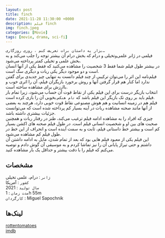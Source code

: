 ```yaml
---
layout: post
title: finch
date: 2021-11-28 11:30:00 +0000
description: فیلم finch
img: finch.jpeg
categories: [Movie]
tags: [movie, drama, sci-fi]
---
```


`بزار یه داستان برات تعریف کنم ، روزی روزگاری…`  
فیلمی در ژانر علمی‌و‌تخیلی و درام که بخش درام آن بیشتر توجه را جلب می‌کند و به بخش علمی و تخیلی کمتر پرداخته می‌شود.  
در بیشتر طول فیلم شما فقط 3 شخصیت را مشاهده می‌کنید که فقط یکی از آنها انسان است و دو موجود دیگر یکی ربات و دیگری سگ است.  
فیلم‌نامه این اثر را می‌توان ترکیبی از چند فیلم دانست به تنهایی چیز جدیدی برای گفتن ندارد اما کنار هم قرار گرفتن آنها و روش برخورد بازیگران فیلم، آن را اثری خوب و باارزش برای مشاهده ساخته است.  
انتخاب بازیگر درست برای این فیلم یکی از نقاط قوت آن حساب می‌شود، زیرا تمام بار فیلم باید بر روی تک بازیگر این فیلم باشد که `تام هنکس` بخوبی آن را بازی کرده است.  
فیلم هم در زمینه انسانیت و هم هوش مصنوعی نقاط قوت خوبی دارد، هرچند به بعضی از آنها مانند صحنه مشاهده ربات در آینه بسیار کم پرداخته شده است که می‌توانست جزئیات بیشتری داشته باشد.  
چیزی که افراد را به مشاهده ادامه فیلم ترغیب می‌کند، طنز در رفتار ربات و همچنین صحبت های بین او و شخصیت انسانی فیلم است. در طول فیلم صحنه های اکشن بسیار کم است و بیشتر خط داستانی فیلم، ثابت و به سمت آینده است و انحراف از این خط در طول فیلم کم مشاهده می‌شود.  
این فیلم یکی از معبود فیلم هایی بود که بعد از تمام شدن، مایل به ادامه داشتن آن داشتم و حتی تیراژ پایانی آن را نیز تماشا کردم و به موسیقی آن گوش دادم و توصیه می‌کنم که فیلم را با دقت بیشتر و حداقل یک بار مشاهده کنید.  

## مشخصات

`ژانر` : درام، علمی تخیلی  
`کشور` : آمریکا  
`سال تولید` : 2021  
`مدت زمان` : 1h 55m  
`کارگردان` : Miguel Sapochnik  

## لینک‌ها

[rottentomatoes](https://www.rottentomatoes.com/m/finch)  
[imdb](https://www.imdb.com/title/tt3420504/)